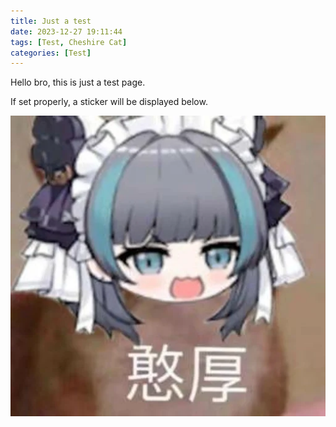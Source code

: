 ```yaml
---
title: Just a test
date: 2023-12-27 19:11:44
tags: [Test, Cheshire Cat]
categories: [Test]
---
```


Hello bro, this is just a test page.  

If set properly, a sticker will be displayed below.  

![a sticker](/assets/blogs/Just-a-test/Cheshire_cat.png)
